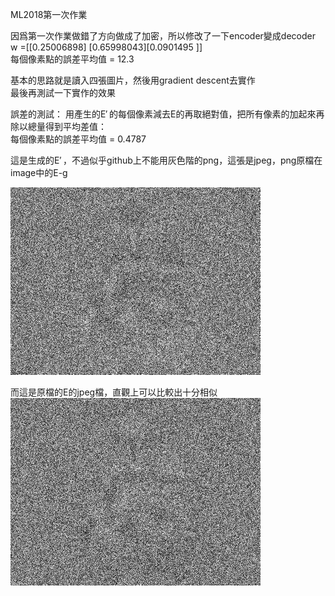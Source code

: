 ML2018第一次作業

因爲第一次作業做錯了方向做成了加密，所以修改了一下encoder變成decoder  
w =[[0.25006898] [0.65998043][0.0901495 ]]   
每個像素點的誤差平均值 = 12.3   


基本的思路就是讀入四張圖片，然後用gradient descent去實作   
最後再測試一下實作的效果

誤差的測試： 
用產生的E′ 的每個像素減去E的再取絕對值，把所有像素的加起來再除以總量得到平均差值：  
每個像素點的誤差平均值 = 0.4787 

這是生成的E′ ，不過似乎github上不能用灰色階的png，這張是jpeg，png原檔在image中的E-g 

![image](https://github.com/BergLoo/-ML2018_410421252/blob/master/image/E-g.jpeg?raw=true)

而這是原檔的E的jpeg檔，直觀上可以比較出十分相似  
![image](https://github.com/BergLoo/-ML2018_410421252/blob/master/image/E%20for%20display.jpeg?raw=true)
